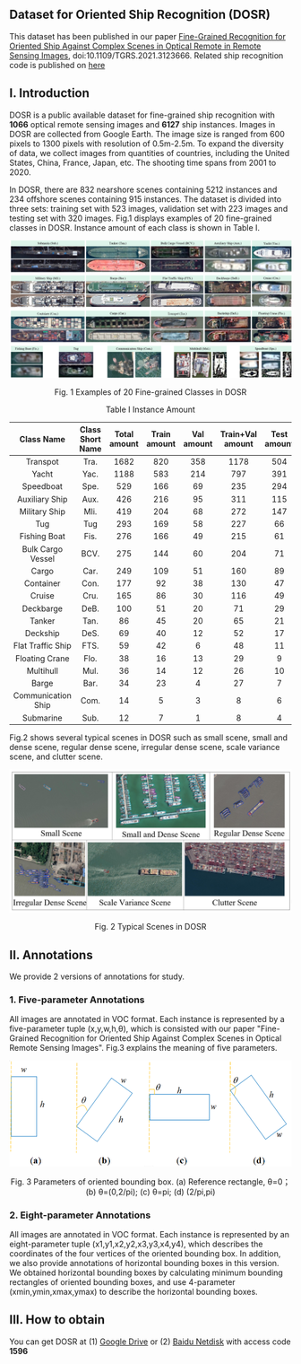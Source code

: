 
Dataset for Oriented Ship Recognition (DOSR)
------

This dataset has been published in our paper [Fine-Grained Recognition for Oriented Ship Against Complex Scenes in Optical Remote in Remote Sensing Images][1], doi:10.1109/TGRS.2021.3123666. Related ship recognition code is published on [here][2]

I. Introduction
--
DOSR is a public available dataset for fine-grained ship recognition with **1066** optical remote sensing images and **6127** ship instances. Images in DOSR are collected from Google Earth. The image size is ranged from 600 pixels to 1300 pixels with resolution of 0.5m-2.5m. To expand the diversity of data, we collect images from quantities of countries, including the United States, China, France, Japan, etc. The shooting time spans from 2001 to 2020. 

In DOSR, there are 832 nearshore scenes containing 5212 instances and 234 offshore scenes containing 915 instances. 
The dataset is divided into three sets: training set with 523 images, validation set with 223 images and testing set with 320 images. 
Fig.1 displays examples of 20 fine-grained classes in DOSR. Instance amount of each class is shown in Table I.

![image](https://github.com/yaqihan-9898/DOSR/blob/main/20class.png)
<p align="center">Fig. 1 Examples of 20 Fine-grained Classes in DOSR</p>

<p align="center">Table I Instance Amount</p>

| Class Name        | Class Short Name   |  Total amount  |  Train amount  |  Val amount|  Train+Val amount   |Test amount   |
| :--------:   | :-----:  | :----:  | :----:  | :----:  | :----:  | :----:  |
| Transpot     | Tra. |   1682     |820|358|1178|504|
| Yacht        |   Yac.   |   1188   |583|214|797|391|
| Speedboat        |    Spe.    |  529  |166|69|235|294|
| Auxiliary Ship       |    Aux.    |  426  |216|95|311|115|
| Military Ship        |    Mli.    |  419  |204|68|272|147|
| Tug        |    Tug    |  293  |169|58|227|66|
| Fishing Boat        |    Fis.    |  276  |166|49|215|61|
| Bulk Cargo Vessel        |    BCV.    |  275 | 144|60|204|71|
| Cargo        |    Car.    |  249  |109|51|160|89|
| Container        |    Con.    |  177  |92|38|130|47|
| Cruise        |    Cru.    |  165  |86|30|116|49|
| Deckbarge        |    DeB.    |  100  |51|20|71|29|
| Tanker        |    Tan.    |  86  |45|20|65|21|
| Deckship        |    DeS.    |  69  |40|12|52|17|
| Flat Traffic Ship        |    FTS.    |  59 |42|6|48|11|
| Floating Crane        |    Flo.    |  38  |16|13|29|9|
| Multihull        |    Mul.    |  36  |14|12|26|10|
| Barge        |    Bar.    |  34  |23|4|27|7|
| Communication Ship        |    Com.    |  14  |5|3|8|6|
| Submarine        |    Sub.    |  12  |7|1|8|4|

Fig.2 shows several typical scenes in DOSR such as small scene, small and dense scene, regular dense scene, irregular dense scene, scale variance scene, and clutter scene.



<div align=center><img width="900" src="https://github.com/yaqihan-9898/DOSR/blob/main/Typical%20scenes.png"/></div>
<p align="center">Fig. 2 Typical Scenes in DOSR</p>

II. Annotations
--
We provide 2 versions of annotations for study.

### 1. Five-parameter Annotations
All images are annotated in VOC format. Each instance is represented by a five-parameter tuple (x,y,w,h,θ), which is consisted with our paper "Fine-Grained Recognition for Oriented Ship Against Complex Scenes in Optical Remote Sensing Images". Fig.3 explains the meaning of five parameters.

<div align=center><img width="700" src="https://github.com/yaqihan-9898/DOSR/blob/main/annotation.png"/></div>

<p align="center">Fig. 3 Parameters of oriented bounding box. (a) Reference rectangle, θ=0；(b) θ=(0,2/pi); (c) θ=pi; (d) (2/pi,pi)</p>

### 2. Eight-parameter Annotations
All images are annotated in VOC format. Each instance is represented by an eight-parameter tuple (x1,y1,x2,y2,x3,y3,x4,y4), which describes the coordinates of the four vertices of the oriented bounding box. In addition, we also provide annotations of horizontal bounding boxes in this version. We obtained horizontal bounding boxes by calculating minimum bounding rectangles of oriented bounding boxes, and use 4-parameter (xmin,ymin,xmax,ymax) to describe the horizontal bounding boxes. 

III. How to obtain
--
You can get DOSR at (1) [Google Drive][3] or (2) [Baidu Netdisk][4] with access code **1596**

[1]: https://ieeexplore.ieee.org/document/9591580
[2]:https://github.com/yaqihan-9898/EIRNet
[3]:https://drive.google.com/file/d/1X0vKWP7TlGK_4kiVVGMVSUbEhZoFT-l3/view?usp=sharing
[4]: https://pan.baidu.com/s/1I7N0I_y2en2_PyYhMzuScg
